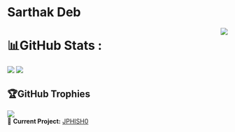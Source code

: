# Sarthak Deb
<img align='right' src="https://github-readme-stats.vercel.app/api?username=SarthakDeb&show_icons=true">

# 📊GitHub Stats :
![](https://github-readme-streak-stats.herokuapp.com/?user=SarthakDeb&theme=radical&hide_border=false)
![](https://github-readme-stats.vercel.app/api/top-langs/?username=SarthakDeb&theme=radical&hide_border=false&include_all_commits=false&count_private=false&layout=compact)

## 🏆GitHub Trophies
![](https://github-profile-trophy.vercel.app/?username=SarthakDeb&theme=radical)<br>
🚧 **Current Project:** [JPHISH0](https://github.com/SarthakDeb/JPHISH0)
